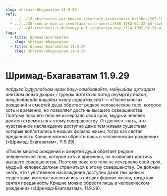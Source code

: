 ```yaml
---
slug: shrimad-bhagavatam-11-9-29
refs:
  - ../../16-obschestvo-vaishnavov-istochnik-predannosti-krishne/265-1982-11-05-b3-c-obshhenie-s-vajshnavami-pozvolit-dostich-tseli-chelovecheskoj-zhizni.md
  - ../../35-rodnoy-dom-za-predelami-mira-smerti/568-1982-02-22-b4-rozhdenie-chelovekom-klyuch-k-resheniyu-vseh-problem.md
  - ../../43-trudnosti-i-duhovnyy-put-ispytaniya-mayi/714-1982-02-26-a1-obshhenie-s-vajshnavami-istochnik-potrebnosti-v-soznanii-krishny.md
tags:
  - title: Шримад-Бхагаватам
    slug: shrimad-bhagavatam
  - title: Шримад-Бхагаватам 11.9.29
    slug: shrimad-bhagavatam-11-9-29
---
```


# Шримад-Бхагаватам 11.9.29

*лабдхва̄ судурлабхам идам̇ баху-самбхава̄нте, ма̄нуш̣йам артхадам анитйам апӣха дхӣрах̣ / тӯрн̣ам̇ йатета на патед анумр̣тйу йа̄ван, них̣ш́рейаса̄йа виш̣айах̣ кхалу сарватах̣ сйа̄т* — «После многих рождений и смертей душа обретает редкое человеческое тело, которое хоть и временно, но позволяет достичь высшего совершенства. Поэтому пока его тело не исчерпало свой срок, мудрый человек должен стремиться к этому совершенству. Он должен знать, что чувственное наслаждение доступно даже тем живым существам, которые воплотились в низших формах жизни, тогда как святая преданность Кришне можно обрести лишь в человеческом рождении» («Шримад-Бхагаватам», 11.9.29).


«После многих рождений и смертей душа обретает редкое человеческое тело, которое хоть и временно, но позволяет достичь высшего совершенства. Поэтому пока его тело не исчерпало свой срок, мудрый человек должен стремиться к этому совершенству. Он должен знать, что чувственное наслаждение доступно даже тем живым существам, которые воплотились в низших формах жизни, тогда как святая преданность Кришне можно обрести лишь в человеческом рождении» («Шримад-Бхагаватам», 11.9.29).


